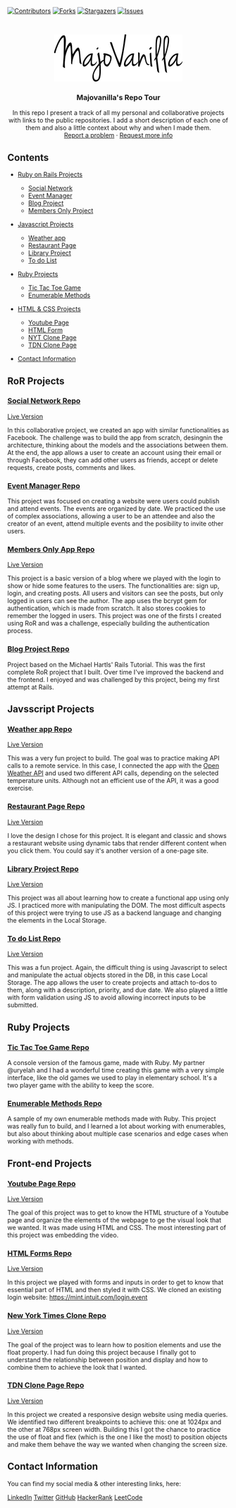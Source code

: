 [![Contributors][contributors-shield]][contributors-url]
[![Forks][forks-shield]][forks-url]
[![Stargazers][stars-shield]][stars-url]
[![Issues][issues-shield]][issues-url]

<br />
<p align="center">
  <a href="https://github.com/majovanilla/personal-projects">
    <img src="img/logo.png" alt="Logo">
  </a>

  <h3 align="center">Majovanilla's Repo Tour</h3>

  <p align="center">
    In this repo I present a track of all my personal and collaborative projects with links to the public repositories.
    I add a short description of each one of them and also a little context about why and when I made them.
    <br />
    <a href="https://github.com/majovanilla/personal-projects/issues">Report a problem</a>
    ·
    <a href="https://github.com/majovanilla/personal-projects/issues">Request more info</a>
  </p>
</p>


## Contents
* [Ruby on Rails Projects](#ror-projects)
  * [Social Network](#social-network-repo)
  * [Event Manager](#event-manager-repo)
  * [Blog Project](#blog-project-repo)
  * [Members Only Project](#members-only-app-repo)
  
* [Javascript Projects](#js-projects)
  * [Weather app](#weather-app-repo)
  * [Restaurant Page](#restaurant-page-repo)
  * [Library Project](#library-project-repo)
  * [To do List](#to-do-list-repo)

* [Ruby Projects](#ruby-projects)
  * [Tic Tac Toe Game](#tic-tac-toe-game-repo)
  * [Enumerable Methods](#enumerable-methods-repo)
 
* [HTML & CSS Projects](#front-end-projects)
  * [Youtube Page](#youtube-page-repo)
  * [HTML Form](#html-forms-repo)
  * [NYT Clone Page](#new-york-times-clone-repo)
  * [TDN Clone Page](#tdn-clone-page-repo)

* [Contact Information](#contact-information)

## RoR Projects

### [Social Network Repo](https://gitlab.com/majovanilla/social-network/)
[Live Version](https://serene-basin-51287.herokuapp.com/)

In this collaborative project, we created an app with similar functionalities as Facebook. The challenge was to build the app from scratch, desingnin the architecture, thinking about the models and the associations between them. At the end, the app allows a user to create an account using their email or through Facebook, they can add other users as friends, accept or delete requests, create posts, comments and likes.

### [Event Manager Repo](https://github.com/majovanilla/event-app)

This project was focused on creating a website were users could publish and attend events. The events are organized by date. We practiced the use of complex associations, allowing a user to be an attendee and also the creator of an event, attend multiple events and the posibility to invite other users.

### [Members Only App Repo](https://github.com/majovanilla/Members-Only)
[Live Version]( https://fierce-waters-99113.herokuapp.com/)

This project is a basic version of a blog where we played with the login to show or hide some features to the users. The functionalities are: sign up, login, and creating posts. All users and visitors can see the posts, but only logged in users can see the author.
The app uses the bcrypt gem for authentication, which is made from scratch. It also stores cookies to remember the logged in users.
This project was one of the firsts I created using RoR and was a challenge, especially building the authentication process.

### [Blog Project Repo](https://github.com/majovanilla/static-page)

Project based on the Michael Hartls' Rails Tutorial. This was the first complete RoR project that I built.
Over time I've improved the backend and the frontend. I enjoyed and was challenged by this project, being my first attempt at Rails.

## Javsscript Projects

### [Weather app Repo](https://github.com/majovanilla/weather-app)
[Live Version](https://majovanilla.github.io/weather-app/)

This was a very fun project to build. The goal was to practice making API calls to a remote service. In this case, I connected the app with the [Open Weather API](https://openweathermap.org/api) and used two different API calls, depending on the selected temperature units. Although not an efficient use of the API, it was a good exercise.

### [Restaurant Page Repo](https://github.com/majovanilla/restaurant-page)
[Live Version](https://majovanilla.github.io/restaurant-page/)

I love the design I chose for this project. It is elegant and classic and shows a restaurant website using dynamic tabs that render different content when you click them.
You could say it's another version of a one-page site.

### [Library Project Repo](https://github.com/majovanilla/js-library)
[Live Version](https://majovanilla.github.io/js-library/)

This project was all about learning how to create a functional app using only JS. I practiced more with manipulating the DOM. The most difficult aspects of this project were trying  to use JS as a backend language and changing the elements in the Local Storage.

### [To do List Repo](https://github.com/majovanilla/todo-list)
[Live Version](https://majovanilla.github.io/todo-list/)

This was a fun project. Again, the difficult thing is using Javascript to select and manipulate the actual objects stored in the DB, in this case Local Storage.
The app allows the user to create projects and attach to-dos to them, along with a description, priority, and due date. We also played a little with form validation using JS to avoid allowing incorrect inputs to be submitted.

## Ruby Projects

### [Tic Tac Toe Game Repo](https://github.com/majovanilla/tic-tac-toe-game)

A console version of the famous game, made with Ruby.
My partner @uryelah and I had a wonderful time creating this game with a very simple interface, like the old games we used to play in elementary school.
It's a two player game with the ability to keep the score.

### [Enumerable Methods Repo](https://github.com/majovanilla/enumerable-methods)

A sample of my own enumerable methods made with Ruby.
This project was really fun to build, and I learned a lot about working with enumerables, but also about thinking about multiple case scenarios and edge cases when working with methods.

## Front-end Projects

### [Youtube Page Repo](https://github.com/majovanilla/youtube-page)
[Live Version](https://majovanilla.github.io/youtube-page/)

The goal of this project was to get to know the HTML structure of a Youtube page and organize the elements of the webpage to ge the visual look that we wanted.
It was made using HTML and CSS.
The most interesting part of this project was embedding the video. 

### [HTML Forms Repo](https://github.com/majovanilla/html-forms)
[Live Version](https://majovanilla.github.io/html-forms/)

In this project we played with forms and inputs in order to get to know that essential part of HTML and then styled it with CSS.
We cloned an existing login website: https://mint.intuit.com/login.event

### [New York Times Clone Repo](https://github.com/majovanilla/new-york-times-clone)
[Live Version](https://majovanilla.github.io/new-york-times-clone/)

The goal of the project was to learn how to position elements and use the float property.
I had fun doing this project because I finally got to understand the relationship between position and display and how to combine them to achieve the look that I wanted.

### [TDN Clone Page Repo](https://github.com/majovanilla/responsive-design) 
[Live Version](https://majovanilla.github.io/responsive-design/)

In this project we created a responsive design website using media queries. We identified two different breakpoints to achieve this: one at 1024px and the other at 768px screen width.
Building this I got the chance to practice the use of float and flex (which is the one I like the most) to position objects and make them behave the way we wanted when changing the screen size.



## Contact Information

You can find my social media & other interesting links, here:

[LinkedIn](https://www.linkedin.com/in/majoreyesparroquin/)
[Twitter](https://twitter.com/MajoVanilla)
[GitHub](https://github.com/majovanilla)
[HackerRank](https://www.hackerrank.com/maria_reyes?hr_r=1)
[LeetCode](https://leetcode.com/majovanilla/)

[contributors-shield]: https://img.shields.io/github/contributors/majovanilla/personal-projects.svg?style=flat-square
[contributors-url]: https://github.com/majovanilla/personal-projects/graphs/contributors
[forks-shield]: https://img.shields.io/github/forks/majovanilla/personal-projects.svg?style=flat-square
[forks-url]: https://github.com/majovanilla/personal-projects/network/members
[stars-shield]: https://img.shields.io/github/stars/majovanilla/personal-projects.svg?style=flat-square
[stars-url]: https://github.com/majovanilla/personal-projects/stargazers
[issues-shield]: https://img.shields.io/github/issues/majovanilla/personal-projects.svg?style=flat-square
[issues-url]: https://github.com/majovanilla/personal-projects
[product-screenshot]: img/screenshot.PNG

